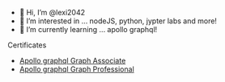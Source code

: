 - 👋 Hi, I’m @lexi2042
- 👀 I’m interested in ... nodeJS, python, jypter labs and more!
- 🌱 I’m currently learning ... apollo graphql!

Certificates
* [Apollo graphql Graph Associate](https://www.apollographql.com/tutorials/certifications/3a489357-a9cf-4d3a-ab4c-abe341076108)
* [Apollo graphql Graph Professional](https://www.apollographql.com/tutorials/certifications/260b0ee7-0701-4649-99a4-1ef4fa980646)
<!---
lexi2042/lexi2042 is a ✨ special ✨ repository because its `README.md` (this file) appears on your GitHub profile.
You can click the Preview link to take a look at your changes.
--->
